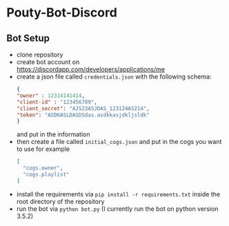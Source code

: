 # Pouty-Bot-Discord


## Bot Setup
* clone repository
* create bot account on https://discordapp.com/developers/applications/me
* create a json file called `credentials.json` with the following schema:
  ```json
  {
  "owner" : 12314141414,
  "client-id" : "123456789",
  "client_secret": "AJS23ASJDAS_123124AS214",
  "token": "ASDKASLDASDSdas.asdkkasjdkljsldk"
  }
  ```
  and put in the information
* then create a file called `initial_cogs.json` and put in the cogs you want to use for example
  ```json
  [
    "cogs.owner",
    "cogs.playlist"
  ]
  ```
* install the requirements via `pip install -r requirements.txt` inside the root directory of the repository
* run the bot via `python bot.py` (I currently run the bot on python version 3.5.2)
